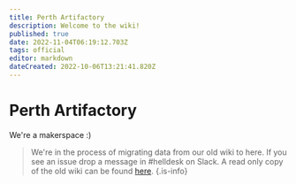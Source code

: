 ```yaml
---
title: Perth Artifactory
description: Welcome to the wiki!
published: true
date: 2022-11-04T06:19:12.703Z
tags: official
editor: markdown
dateCreated: 2022-10-06T13:21:41.820Z
---
```


# Perth Artifactory
We're a makerspace :)

> We're in the process of migrating data from our old wiki to here. If you see an issue drop a message in #helldesk on Slack. A read only copy of the old wiki can be found [here](https://archive.wiki.artifactory.org.au).
{.is-info}
